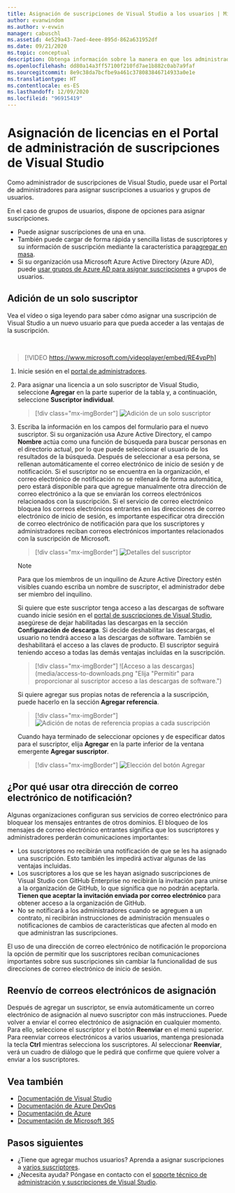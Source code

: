 ```yaml
---
title: Asignación de suscripciones de Visual Studio a los usuarios | Microsoft Docs
author: evanwindom
ms.author: v-evwin
manager: cabuschl
ms.assetid: 4e529a43-7aed-4eee-895d-862a631952df
ms.date: 09/21/2020
ms.topic: conceptual
description: Obtenga información sobre la manera en que los administradores pueden asignar licencias a los suscriptores.
ms.openlocfilehash: dd80a14a3ff57100f210fd7ae1b882c0ab7a9faf
ms.sourcegitcommit: 8e9c38da7bcfbe9a461c378083846714933a0e1e
ms.translationtype: HT
ms.contentlocale: es-ES
ms.lasthandoff: 12/09/2020
ms.locfileid: "96915419"
---
```

# <a name="assign-licenses-in-the-visual-studio-subscriptions-administration-portal"></a>Asignación de licencias en el Portal de administración de suscripciones de Visual Studio
Como administrador de suscripciones de Visual Studio, puede usar el Portal de administradores para asignar suscripciones a usuarios y grupos de usuarios.

En el caso de grupos de usuarios, dispone de opciones para asignar suscripciones.  
- Puede asignar suscripciones de una en una.
- También puede cargar de forma rápida y sencilla listas de suscriptores y su información de suscripción mediante la característica para[agregar en masa](assign-license-bulk.md).
- Si su organización usa Microsoft Azure Active Directory (Azure AD), puede [usar grupos de Azure AD para asignar suscripciones](./assign-license-bulk.md#use-azure-active-directory-groups-to-assign-subscriptions) a grupos de usuarios.  


## <a name="add-a-single-subscriber"></a>Adición de un solo suscriptor
Vea el vídeo o siga leyendo para saber cómo asignar una suscripción de Visual Studio a un nuevo usuario para que pueda acceder a las ventajas de la suscripción.

<br>

> [!VIDEO https://www.microsoft.com/videoplayer/embed/RE4vpPh]


1. Inicie sesión en el [portal de administradores](https://manage.visualstudio.com).
2. Para asignar una licencia a un solo suscriptor de Visual Studio, seleccione **Agregar** en la parte superior de la tabla y, a continuación, seleccione **Suscriptor individual**.
   > [!div class="mx-imgBorder"]
   > ![Adición de un solo suscriptor](_img/assign-license-add/add-subscriber-individual.png "Seleccione Agregar y luego Suscriptor individual para asignar una sola suscripción.")
3. Escriba la información en los campos del formulario para el nuevo suscriptor. Si su organización usa Azure Active Directory, el campo **Nombre** actúa como una función de búsqueda para buscar personas en el directorio actual, por lo que puede seleccionar el usuario de los resultados de la búsqueda. Después de seleccionar a esa persona, se rellenan automáticamente el correo electrónico de inicio de sesión y de notificación.  Si el suscriptor no se encuentra en la organización, el correo electrónico de notificación no se rellenará de forma automática, pero estará disponible para que agregue manualmente otra dirección de correo electrónico a la que se enviarán los correos electrónicos relacionados con la suscripción.  Si el servicio de correo electrónico bloquea los correos electrónicos entrantes en las direcciones de correo electrónico de inicio de sesión, es importante especificar otra dirección de correo electrónico de notificación para que los suscriptores y administradores reciban correos electrónicos importantes relacionados con la suscripción de Microsoft.
   > [!div class="mx-imgBorder"]
   > ![Detalles del suscriptor](_img/assign-license-add/subscriber-details.png "Escriba el nombre del suscriptor y otros detalles, o elija entre los miembros del inquilino.")

    > [!NOTE]
    > Para que los miembros de un inquilino de Azure Active Directory estén visibles cuando escriba un nombre de suscriptor, el administrador debe ser miembro del inquilino. 


    Si quiere que este suscriptor tenga acceso a las descargas de software cuando inicie sesión en el [portal de suscripciones de Visual Studio](https://my.visualstudio.com?wt.mc_id=o~msft~docs), asegúrese de dejar habilitadas las descargas en la sección **Configuración de descarga**. Si decide deshabilitar las descargas, el usuario no tendrá acceso a las descargas de software.  También se deshabilitará el acceso a las claves de producto.  El suscriptor seguirá teniendo acceso a todas las demás ventajas incluidas en la suscripción.
   > [!div class="mx-imgBorder"]
   > ![Acceso a las descargas](media/access-to-downloads.png "Elija "Permitir" para proporcionar al suscriptor acceso a las descargas de software.")

    Si quiere agregar sus propias notas de referencia a la suscripción, puede hacerlo en la sección **Agregar referencia**.
   > [!div class="mx-imgBorder"]
   > ![Adición de notas de referencia propias a cada suscripción](media/add-subscriber-reference-notes.png "Use el campo Referencia para registrar notas sobre esta suscripción.")

    Cuando haya terminado de seleccionar opciones y de especificar datos para el suscriptor, elija **Agregar** en la parte inferior de la ventana emergente **Agregar suscriptor**.
   > [!div class="mx-imgBorder"]
   > ![Elección del botón Agregar](media/add-button.png "Seleccione Agregar para guardar la información y asignar la suscripción al suscriptor.")

## <a name="why-use-a-different-notification-email-address"></a>¿Por qué usar otra dirección de correo electrónico de notificación?
Algunas organizaciones configuran sus servicios de correo electrónico para bloquear los mensajes entrantes de otros dominios.  El bloqueo de los mensajes de correo electrónico entrantes significa que los suscriptores y administradores perderán comunicaciones importantes:
- Los suscriptores no recibirán una notificación de que se les ha asignado una suscripción.  Esto también les impedirá activar algunas de las ventajas incluidas.  
- Los suscriptores a los que se les hayan asignado suscripciones de Visual Studio con GitHub Enterprise no recibirán la invitación para unirse a la organización de GitHub, lo que significa que no podrán aceptarla. **Tienen que aceptar la invitación enviada por correo electrónico** para obtener acceso a la organización de GitHub. 
- No se notificará a los administradores cuando se agreguen a un contrato, ni recibirán instrucciones de administración mensuales o notificaciones de cambios de características que afecten al modo en que administran las suscripciones.

El uso de una dirección de correo electrónico de notificación le proporciona la opción de permitir que los suscriptores reciban comunicaciones importantes sobre sus suscripciones sin cambiar la funcionalidad de sus direcciones de correo electrónico de inicio de sesión.  

## <a name="resend-assignment-emails"></a>Reenvío de correos electrónicos de asignación
Después de agregar un suscriptor, se envía automáticamente un correo electrónico de asignación al nuevo suscriptor con más instrucciones. Puede volver a enviar el correo electrónico de asignación en cualquier momento. Para ello, seleccione el suscriptor y el botón **Reenviar** en el menú superior.  Para reenviar correos electrónicos a varios usuarios, mantenga presionada la tecla **Ctrl** mientras selecciona los suscriptores.  Al seleccionar **Reenviar**, verá un cuadro de diálogo que le pedirá que confirme que quiere volver a enviar a los suscriptores.  



## <a name="see-also"></a>Vea también
- [Documentación de Visual Studio](/visualstudio/)
- [Documentación de Azure DevOps](/azure/devops/)
- [Documentación de Azure](/azure/)
- [Documentación de Microsoft 365](/microsoft-365/)


## <a name="next-steps"></a>Pasos siguientes
- ¿Tiene que agregar muchos usuarios?  Aprenda a asignar suscripciones a [varios suscriptores](assign-license-bulk.md).
- ¿Necesita ayuda?  Póngase en contacto con el [soporte técnico de administración y suscripciones de Visual Studio](https://visualstudio.microsoft.com/support/support-overview-vs).